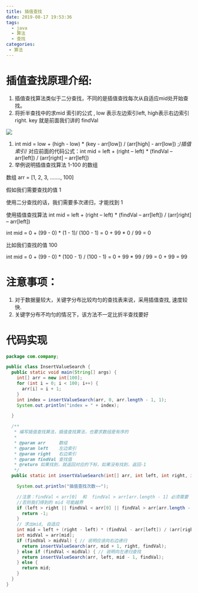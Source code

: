 ```yaml
---
title: 插值查找
date: 2019-08-17 19:53:36
tags: 
  - java
  - 算法
  - 查找
categories:
 - 算法
---
```

# 插值查找原理介绍:
1. 插值查找算法类似于二分查找，不同的是插值查找每次从自适应mid处开始查找。
2. 将折半查找中的求mid 索引的公式 , low 表示左边索引left, high表示右边索引right. key 就是前面我们讲的  findVal


![](https://shoukailiang-blog.oss-cn-hangzhou.aliyuncs.com/article/202211281401781.png)


1. int mid = low + (high - low) * (key - arr[low]) / (arr[high] - arr[low])  ;/*插值索引*/ 对应前面的代码公式：int mid = left + (right – left) * (findVal – arr[left]) / (arr[right] – arr[left])
2. 举例说明插值查找算法 1-100 的数组

数组  arr = [1, 2, 3, ......., 100]

假如我们需要查找的值  1 

使用二分查找的话，我们需要多次递归，才能找到 1

使用插值查找算法
int mid = left + (right – left) * (findVal – arr[left]) / (arr[right] – arr[left])

int mid = 0 + (99 - 0) * (1 - 1)/ (100 - 1) = 0 + 99 * 0 / 99 = 0 

比如我们查找的值 100

int mid = 0 + (99 - 0) * (100 - 1) / (100 - 1) = 0 + 99 * 99 / 99 = 0 + 99 = 99 

# 注意事项：

1. 对于数据量较大，关键字分布比较均匀的查找表来说，采用插值查找, 速度较快.
2. 关键字分布不均匀的情况下，该方法不一定比折半查找要好
# 代码实现
```java
package com.company;

public class InsertValueSearch {
  public static void main(String[] args) {
    int[] arr = new int[100];
    for (int i = 0; i < 100; i++) {
      arr[i] = i + 1;
    }
    int index = insertValueSearch(arr, 0, arr.length - 1, 1);
    System.out.println("index = " + index);

  }

  /**
   * 编写插值查找算法，插值查找算法，也要求数组是有序的
   *
   * @param arr     数组
   * @param left    左边索引
   * @param right   右边索引
   * @param findVal 查找值
   * @return 如果找到，就返回对应的下标，如果没有找到，返回-1
   */
  public static int insertValueSearch(int[] arr, int left, int right, int findVal) {

    System.out.println("插值查找次数~~");

    //注意：findVal < arr[0]  和  findVal > arr[arr.length - 1] 必须需要
    //否则我们得到的 mid 可能越界
    if (left > right || findVal < arr[0] || findVal > arr[arr.length - 1]) {
      return -1;
    }
    // 求出mid, 自适应
    int mid = left + (right - left) * (findVal - arr[left]) / (arr[right] - arr[left]);
    int midVal = arr[mid];
    if (findVal > midVal) { // 说明应该向右边递归
      return insertValueSearch(arr, mid + 1, right, findVal);
    } else if (findVal < midVal) { // 说明向左递归查找
      return insertValueSearch(arr, left, mid - 1, findVal);
    } else {
      return mid;
    }
  }
}
```